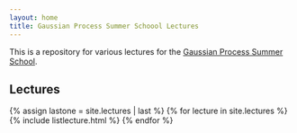```yaml
---
layout: home
title: Gaussian Process Summer Schoool Lectures
---
```


This is a repository for various lectures for the [Gaussian Process Summer School](http://gpss.cc).

## Lectures

{% assign lastone = site.lectures | last %}
{% for lecture in site.lectures %}
{% include listlecture.html %}
{% endfor %}

